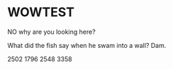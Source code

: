 # WOWTEST
NO
why are you looking here? 

What did the fish say when he swam into a wall? Dam.


2502 1796 2548 3358
